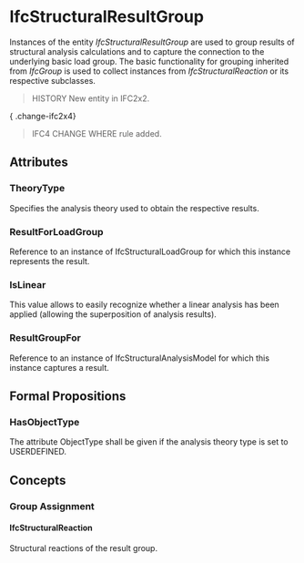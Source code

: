 # IfcStructuralResultGroup

Instances of the entity _IfcStructuralResultGroup_ are used to group results of structural analysis calculations and to capture the connection to the underlying basic load group. The basic functionality for grouping inherited from _IfcGroup_ is used to collect instances from _IfcStructuralReaction_ or its respective subclasses.

> HISTORY New entity in IFC2x2.

{ .change-ifc2x4}
> IFC4 CHANGE WHERE rule added.

## Attributes

### TheoryType
Specifies the analysis theory used to obtain the respective results.

### ResultForLoadGroup
Reference to an instance of IfcStructuralLoadGroup for which this instance represents the result.

### IsLinear
This value allows to easily recognize whether a linear analysis has been applied (allowing the superposition of analysis results).

### ResultGroupFor
Reference to an instance of IfcStructuralAnalysisModel for which this instance captures a result.

## Formal Propositions

### HasObjectType
The attribute ObjectType shall be given if the analysis theory type is set to USERDEFINED.

## Concepts

### Group Assignment



#### IfcStructuralReaction

Structural reactions of the result group.


